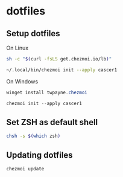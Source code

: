 # dotfiles

## Setup dotfiles

On Linux

```bash
sh -c "$(curl -fsLS get.chezmoi.io/lb)"

~/.local/bin/chezmoi init --apply cascer1
```

On Windows

```powershell
winget install twpayne.chezmoi

chezmoi init --apply cascer1
```

## Set ZSH as default shell

```bash
chsh -s $(which zsh)
```

## Updating dotfiles

```bash
chezmoi update
```

